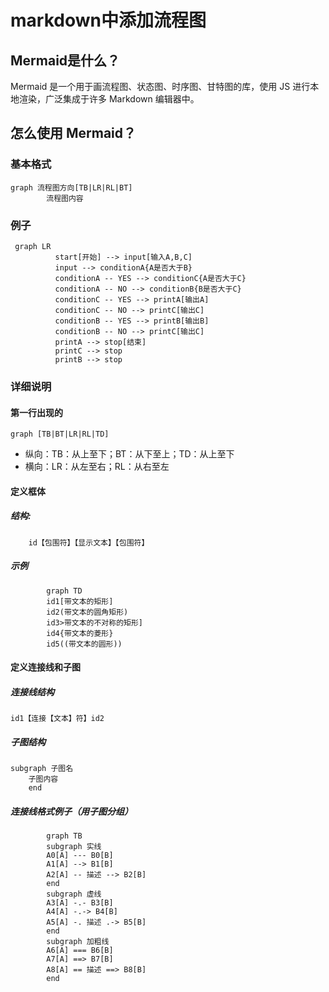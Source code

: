 markdown中添加流程图
===

## Mermaid是什么？

Mermaid 是一个用于画流程图、状态图、时序图、甘特图的库，使用 JS 进行本地渲染，广泛集成于许多 Markdown 编辑器中。

## 怎么使用 Mermaid？

### 基本格式

```mermaid
graph 流程图方向[TB|LR|RL|BT]
 	    流程图内容
```

### 例子

```mermaid
 graph LR
          start[开始] --> input[输入A,B,C]
          input --> conditionA{A是否大于B}
          conditionA -- YES --> conditionC{A是否大于C}
          conditionA -- NO --> conditionB{B是否大于C}
          conditionC -- YES --> printA[输出A]
          conditionC -- NO --> printC[输出C]
          conditionB -- YES --> printB[输出B]
          conditionB -- NO --> printC[输出C]
          printA --> stop[结束]
          printC --> stop
          printB --> stop
```

### 详细说明

#### 第一行出现的
```
graph [TB|BT|LR|RL|TD]
```

* 纵向：TB：从上至下；BT：从下至上；TD：从上至下
* 横向：LR：从左至右；RL：从右至左


#### 定义框体

##### 结构:

```
	id【包围符】【显示文本】【包围符】
```

##### 示例

```mermaid
		graph TD
    	id1[带文本的矩形]
    	id2(带文本的圆角矩形)
    	id3>带文本的不对称的矩形]
    	id4{带文本的菱形}
    	id5((带文本的圆形))
```

#### 定义连接线和子图

##### 连接线结构

```
id1【连接【文本】符】id2
```

##### 子图结构

```
subgraph 子图名
	子图内容
	end
```

##### 连接线格式例子（用子图分组）

```mermaid
    	graph TB
		subgraph 实线
    	A0[A] --- B0[B] 
    	A1[A] --> B1[B]
    	A2[A] -- 描述 --> B2[B] 
    	end
    	subgraph 虚线
    	A3[A] -.- B3[B] 
   		A4[A] -.-> B4[B] 
   		A5[A] -. 描述 .-> B5[B] 
    	end
    	subgraph 加粗线
    	A6[A] === B6[B]
    	A7[A] ==> B7[B] 
    	A8[A] == 描述 ==> B8[B] 
    	end
```
